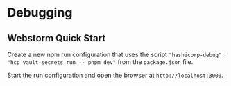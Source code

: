 # Debugging

## Webstorm Quick Start

Create a new npm run configuration that uses the script `"hashicorp-debug": "hcp vault-secrets run -- pnpm dev"` from the `package.json` file.


Start the run configuration and open the browser at `http://localhost:3000`.


